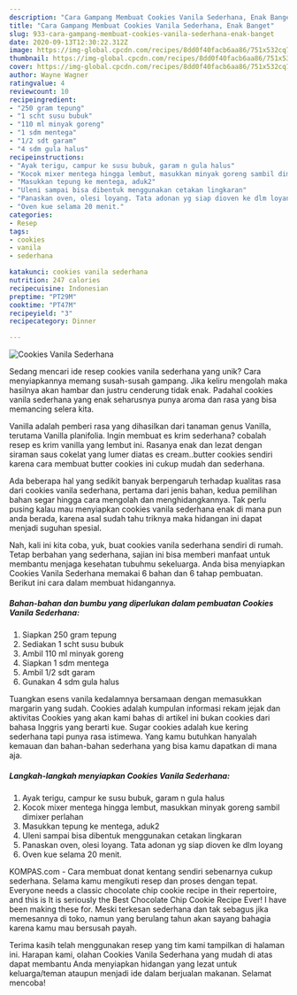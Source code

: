 ```yaml
---
description: "Cara Gampang Membuat Cookies Vanila Sederhana, Enak Banget"
title: "Cara Gampang Membuat Cookies Vanila Sederhana, Enak Banget"
slug: 933-cara-gampang-membuat-cookies-vanila-sederhana-enak-banget
date: 2020-09-13T12:30:22.312Z
image: https://img-global.cpcdn.com/recipes/8dd0f40facb6aa86/751x532cq70/cookies-vanila-sederhana-foto-resep-utama.jpg
thumbnail: https://img-global.cpcdn.com/recipes/8dd0f40facb6aa86/751x532cq70/cookies-vanila-sederhana-foto-resep-utama.jpg
cover: https://img-global.cpcdn.com/recipes/8dd0f40facb6aa86/751x532cq70/cookies-vanila-sederhana-foto-resep-utama.jpg
author: Wayne Wagner
ratingvalue: 4
reviewcount: 10
recipeingredient:
- "250 gram tepung"
- "1 scht susu bubuk"
- "110 ml minyak goreng"
- "1 sdm mentega"
- "1/2 sdt garam"
- "4 sdm gula halus"
recipeinstructions:
- "Ayak terigu, campur ke susu bubuk, garam n gula halus"
- "Kocok mixer mentega hingga lembut, masukkan minyak goreng sambil dimixer perlahan"
- "Masukkan tepung ke mentega, aduk2"
- "Uleni sampai bisa dibentuk menggunakan cetakan lingkaran"
- "Panaskan oven, olesi loyang. Tata adonan yg siap dioven ke dlm loyang"
- "Oven kue selama 20 menit."
categories:
- Resep
tags:
- cookies
- vanila
- sederhana

katakunci: cookies vanila sederhana 
nutrition: 247 calories
recipecuisine: Indonesian
preptime: "PT29M"
cooktime: "PT47M"
recipeyield: "3"
recipecategory: Dinner

---
```



![Cookies Vanila Sederhana](https://img-global.cpcdn.com/recipes/8dd0f40facb6aa86/751x532cq70/cookies-vanila-sederhana-foto-resep-utama.jpg)

Sedang mencari ide resep cookies vanila sederhana yang unik? Cara menyiapkannya memang susah-susah gampang. Jika keliru mengolah maka hasilnya akan hambar dan justru cenderung tidak enak. Padahal cookies vanila sederhana yang enak seharusnya punya aroma dan rasa yang bisa memancing selera kita.

Vanilla adalah pemberi rasa yang dihasilkan dari tanaman genus Vanilla, terutama Vanilla planifolia. Ingin membuat es krim sederhana? cobalah resep es krim vanilla yang lembut ini. Rasanya enak dan lezat dengan siraman saus cokelat yang lumer diatas es cream..butter cookies sendiri karena cara membuat butter cookies ini cukup mudah dan sederhana.

Ada beberapa hal yang sedikit banyak berpengaruh terhadap kualitas rasa dari cookies vanila sederhana, pertama dari jenis bahan, kedua pemilihan bahan segar hingga cara mengolah dan menghidangkannya. Tak perlu pusing kalau mau menyiapkan cookies vanila sederhana enak di mana pun anda berada, karena asal sudah tahu triknya maka hidangan ini dapat menjadi suguhan spesial.


Nah, kali ini kita coba, yuk, buat cookies vanila sederhana sendiri di rumah. Tetap berbahan yang sederhana, sajian ini bisa memberi manfaat untuk membantu menjaga kesehatan tubuhmu sekeluarga. Anda bisa menyiapkan Cookies Vanila Sederhana memakai 6 bahan dan 6 tahap pembuatan. Berikut ini cara dalam membuat hidangannya.

<!--inarticleads1-->

##### Bahan-bahan dan bumbu yang diperlukan dalam pembuatan Cookies Vanila Sederhana:

1. Siapkan 250 gram tepung
1. Sediakan 1 scht susu bubuk
1. Ambil 110 ml minyak goreng
1. Siapkan 1 sdm mentega
1. Ambil 1/2 sdt garam
1. Gunakan 4 sdm gula halus


Tuangkan esens vanila kedalamnya bersamaan dengan memasukkan margarin yang sudah. Cookies adalah kumpulan informasi rekam jejak dan aktivitas Cookies yang akan kami bahas di artikel ini bukan cookies dari bahasa Inggris yang berarti kue. Sugar cookies adalah kue kering sederhana tapi punya rasa istimewa. Yang kamu butuhkan hanyalah kemauan dan bahan-bahan sederhana yang bisa kamu dapatkan di mana aja. 

<!--inarticleads2-->

##### Langkah-langkah menyiapkan Cookies Vanila Sederhana:

1. Ayak terigu, campur ke susu bubuk, garam n gula halus
1. Kocok mixer mentega hingga lembut, masukkan minyak goreng sambil dimixer perlahan
1. Masukkan tepung ke mentega, aduk2
1. Uleni sampai bisa dibentuk menggunakan cetakan lingkaran
1. Panaskan oven, olesi loyang. Tata adonan yg siap dioven ke dlm loyang
1. Oven kue selama 20 menit.


KOMPAS.com - Cara membuat donat kentang sendiri sebenarnya cukup sederhana. Selama kamu mengikuti resep dan proses dengan tepat. Everyone needs a classic chocolate chip cookie recipe in their repertoire, and this is It is seriously the Best Chocolate Chip Cookie Recipe Ever! I have been making these for. Meski terkesan sederhana dan tak sebagus jika memesannya di toko, namun yang berulang tahun akan sayang bahagia karena kamu mau bersusah payah. 

Terima kasih telah menggunakan resep yang tim kami tampilkan di halaman ini. Harapan kami, olahan Cookies Vanila Sederhana yang mudah di atas dapat membantu Anda menyiapkan hidangan yang lezat untuk keluarga/teman ataupun menjadi ide dalam berjualan makanan. Selamat mencoba!
